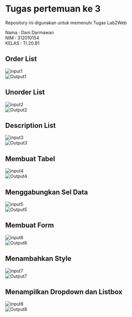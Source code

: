 # Tugas pertemuan ke 3
Repository ini digunakan untuk memenuhi Tugas Lab2Web

Nama    : Dani Darmawan<br>
NIM     : 312010154<br>
KELAS   : TI.20.B1 <br>
## Order List
![input1](foto/1.0.jpg)<br>
![Output1](foto/1.1.jpg)<br>

## Unorder List
![input2](foto/2.0.jpg)<br>
![Output2](foto/2.1.jpg)<br>

## Description List
![input3](foto/3.0.jpg)<br>
![Output3](foto/3.1.jpg)<br>

## Membuat Tabel
![input4](foto/4.0.jpg)<br>
![Output4](foto/4.1.jpg)<br>

## Menggabungkan Sel Data
![input5](foto/5.0.jpg)<br>
![Output5](foto/5.1.jpg)<br>

## Membuat Form
![input6](foto/6.0.jpg)<br>
![Output6](foto/6.1.jpg)<br>

## Menambahkan Style
![input7](foto/7.0.jpg)<br>
![Output7](foto/7.1.jpg)<br>

## Menampilkan Dropdown dan Listbox
![input8](foto/8.jpg)<br>
![Output8](foto/81.jpg)<br>


